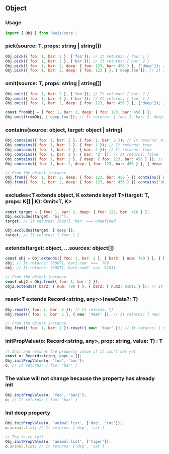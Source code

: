 ## Object

### Usage

```javascript
import { Obj } from '@ujs/core';
```

### pick<T extends object>(source: T, props: string | string[])

```javascript
Obj.pick({ foo: 1, bar: 2 }, ['foo']); // It returns: { foo: 1 }
Obj.pick({ foo: 1, bar: 2 }, ['bar']); // It returns: { bar: 2 }
Obj.pick({ foo: 1, bar: 2, deep: { foo: 123, bar: 456 } }, ['deep']); // It returns: { deep: { foo: 123, bar: 456 } }
Obj.pick({ foo: 1, bar: 2, deep: { foo: 123 } }, ['deep.foo']); // It returns: { deep: { foo: 123 } }
```

### omit<T extends object>(source: T, props: string | string[])

```javascript
Obj.omit({ foo: 1, bar: 2 }, ['foo']); // It returns: { bar: 2 }
Obj.omit({ foo: 1, bar: 2 }, ['bar']); // It returns: { foo: 1 }
Obj.omit({ foo: 1, bar: 2, deep: { foo: 123, bar: 456 } }, ['deep']); // It returns: { foo: 1, bar: 2 }

const fromObj = { foo: 1, bar: 2, deep: { foo: 123, bar: 456 } };
Obj.omit(fromObj, ['deep.foo']); // It returns: { foo: 1, bar: 2, deep: { bar: 456 } }
```

### contains(source: object, target: object | string)

```javascript
Obj.contains({ foo: 1, bar: 2 }, { foo: 1, bar: 2 }); // It returns: true
Obj.contains({ foo: 1, bar: 2 }, { foo: 1 }); // It returns: true
Obj.contains({ foo: 1, bar: 2 }, { bar: 2 }); // It returns: true
Obj.contains({ foo: 1, bar: 2 }, { bar: '2' }); // It returns: false
Obj.contains({ foo: 1, bar: 2 }, { deep: { foo: 123, bar: 456 } }); // It returns: false
Obj.contains({ foo: 1, bar: 2, deep: { foo: 123, bar: 456 } }, { deep: { foo: 123, bar: 456 } }); // It returns: true

// From the object instance
Obj.from({ foo: 1, bar: 2, deep: { foo: 123, bar: 456 } }).contains({ deep: { foo: 123, bar: 456 } }); // It returns: true
Obj.from({ foo: 1, bar: 2, deep: { foo: 123, bar: 456 } }).contains('deep.bar'); // It returns: true
```

### excludes<T extends object, K extends keyof T>(target: T, props: K[] | K): Omit<T, K>

```javascript
const target = { foo: 1, bar: 2, deep: { foo: 123, bar: 456 } };
Obj.excludes(target, 'bar');
target; // It returns: [ROOT].'bar' === undefined

Obj.excludes(target, ['deep']);
target; // It returns: { foo: 1 }
```

### extends(target: object, ...sources: object[])

```javascript
const obj = Obj.extends({ foo: 1, bar: 2 }, { bar2: { num: 789 } }, { bar2: { num2: 91011 } });
obj; // It returns: [ROOT].'bar2.num' ===  789
obj; // It returns: [ROOT].'bar2.num2' ===  91011

// From the object instance
const obj2 = Obj.from({ foo: 1, bar: 2 });
obj2.extends({ bar2: { num: 789 } }, { bar2: { num2: 91011 } }); // It returns: [ROOT].'bar2.num2' ===  91011
```

### reset<T extends Record<string, any>>(newData?: T)

```javascript
Obj.reset({ foo: 1, bar: 2 }); // It returns: {}
Obj.reset({ foo: 1, bar: 2 }, { new: 'Year' }); // It returns: { new: 'Year' }

// From the object instance
Obj.from({ foo: 1, bar: 2 }).reset({ new: 'Year' }); // It returns: { new: 'Year' }
```

### initPropValue<T>(o: Record<string, any>, prop: string, value: T) : T

```javascript
// Init and returns the property value if it isn't set yet
const o: Record<string, any> = {};
Obj.initPropValue(o, 'foo', 'bar');
o; // It returns: { foo: 'bar' }

```

### The value will not change because the property has already init

```javascript
Obj.initPropValue(o, 'foo', 'bar2');
o; // It returns: { foo: 'bar' }
```

### Init deep property

```javascript
Obj.initPropValue(o, 'animal.list', ['dog', 'cat']);
o.animal.list; // It returns: ['dog', 'cat']

// Try to re-init
Obj.initPropValue(o, 'animal.list', ['tiger']);
o.animal.list; // It returns: ['dog', 'cat']
```

